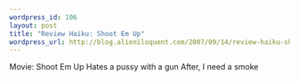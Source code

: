 ```yaml
--- 
wordpress_id: 106
layout: post
title: "Review Haiku: Shoot Em Up"
wordpress_url: http://blog.alieniloquent.com/2007/09/14/review-haiku-shoot-em-up/
---
```

Movie: Shoot Em Up
Hates a pussy with a gun
After, I need a smoke
